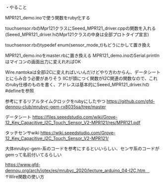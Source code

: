 ・やること

MPR121_demo.inoで使う関数をruby化する

touchsensor.rbのMpr121クラスにSeeed_MPR121_driver.cppの関数を入れる
(Seeed_MPR121_driver.hのMpr121クラスの中身は全部プロトタイプ宣言)

touchsensor.rbのtypedef enum(sensor_mode_t)もどうにかして置き換え

MPR121_demo.inoをmaster.rbに置き換える
MPR121_demo.inoのSerial.printlnはマイコンの画面出力に変えれればOK

Wire.nantokaは全部i2Cに変えればいいんだけどやり方わからん、データシートとにらみ合う必要がありそう
IICが頭につく関数がI2C関連の関数なので、これのruby仕様のものを書く、アドレスは基本的にSeeed_MPR121_driver.hの#defineを参照

参考にするリアルタイムクロックをrubyにしたやつ
https://github.com/gfd-dennou-club/mrubyc-gem-rx8035sa/tree/master

データシート
https://files.seeedstudio.com/wiki/Grove-12_Key_Capacitive_I2C_Touch_Sensor_V2-MPR121/res/MPR121.pdf

タッチセンサwiki
https://wiki.seeedstudio.com/Grove-12_Key_Capacitive_I2C_Touch_Sensor_V2-MPR121/

大体mrubyc-gem-系のコードを参考にするといいらしい、センサ系のコードがgemって名前付いてるらしい

https://www.gfd-dennou.org/arch/iotex/es/mrubyc_2020/lecture_arduino_04-I2C.htm　
↑Wire関数の使い方
